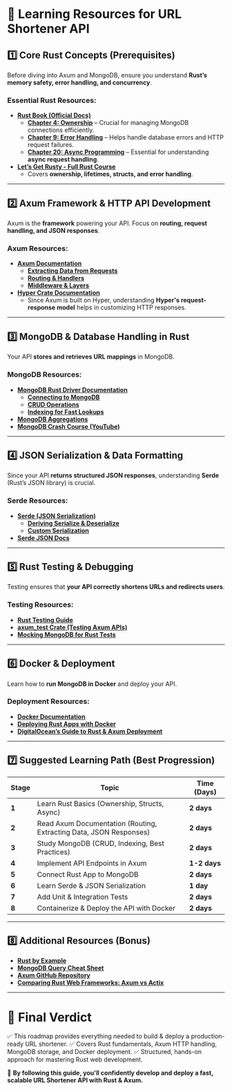 # 🚀 Learning Resources for URL Shortener API

## **1️⃣ Core Rust Concepts (Prerequisites)**
Before diving into Axum and MongoDB, ensure you understand **Rust’s memory safety, error handling, and concurrency**.

### **Essential Rust Resources:**
- **[Rust Book (Official Docs)](https://doc.rust-lang.org/book/)**
  - **[Chapter 4: Ownership](https://doc.rust-lang.org/book/ch04-00-understanding-ownership.html)** – Crucial for managing MongoDB connections efficiently.
  - **[Chapter 9: Error Handling](https://doc.rust-lang.org/book/ch09-00-error-handling.html)** – Helps handle database errors and HTTP request failures.
  - **[Chapter 20: Async Programming](https://doc.rust-lang.org/book/ch20-00-final-project-a-web-server.html)** – Essential for understanding **async request handling**.
- **[Let’s Get Rusty - Full Rust Course](https://www.youtube.com/watch?v=BpPEoZW5IiY)**
  - Covers **ownership, lifetimes, structs, and error handling**.

---

## **2️⃣ Axum Framework & HTTP API Development**
Axum is the **framework** powering your API. Focus on **routing, request handling, and JSON responses**.

### **Axum Resources:**
- **[Axum Documentation](https://docs.rs/axum/latest/axum/)**
  - **[Extracting Data from Requests](https://docs.rs/axum/latest/axum/extract/index.html)**
  - **[Routing & Handlers](https://docs.rs/axum/latest/axum/routing/index.html)**
  - **[Middleware & Layers](https://docs.rs/axum/latest/axum/middleware/index.html)**
- **[Hyper Crate Documentation](https://docs.rs/hyper/latest/hyper/)**
  - Since Axum is built on Hyper, understanding **Hyper's request-response model** helps in customizing HTTP responses.

---

## **3️⃣ MongoDB & Database Handling in Rust**
Your API **stores and retrieves URL mappings** in MongoDB.

### **MongoDB Resources:**
- **[MongoDB Rust Driver Documentation](https://docs.rs/mongodb/latest/mongodb/)**
  - **[Connecting to MongoDB](https://docs.rs/mongodb/latest/mongodb/#connecting-to-mongodb)**
  - **[CRUD Operations](https://docs.rs/mongodb/latest/mongodb/#crud-operations)**
  - **[Indexing for Fast Lookups](https://www.mongodb.com/docs/manual/indexes/)**
- **[MongoDB Aggregations](https://www.mongodb.com/docs/manual/aggregation/)**
- **[MongoDB Crash Course (YouTube)](https://www.youtube.com/watch?v=quAJ3sZWeP0)**

---

## **4️⃣ JSON Serialization & Data Formatting**
Since your API **returns structured JSON responses**, understanding **Serde** (Rust’s JSON library) is crucial.

### **Serde Resources:**
- **[Serde (JSON Serialization)](https://serde.rs/)**
  - **[Deriving Serialize & Deserialize](https://serde.rs/derive.html)**
  - **[Custom Serialization](https://serde.rs/custom-date-format.html)**
- **[Serde JSON Docs](https://docs.rs/serde_json/latest/serde_json/)**

---

## **5️⃣ Rust Testing & Debugging**
Testing ensures that **your API correctly shortens URLs and redirects users**.

### **Testing Resources:**
- **[Rust Testing Guide](https://doc.rust-lang.org/book/ch11-00-testing.html)**
- **[axum_test Crate (Testing Axum APIs)](https://docs.rs/axum-test/latest/axum_test/)**
- **[Mocking MongoDB for Rust Tests](https://docs.rs/mongodb/latest/mongodb/#testing-with-mock-data)**

---

## **6️⃣ Docker & Deployment**
Learn how to **run MongoDB in Docker** and deploy your API.

### **Deployment Resources:**
- **[Docker Documentation](https://docs.docker.com/get-started/)**
- **[Deploying Rust Apps with Docker](https://www.fpcomplete.com/blog/docker-rust/)**
- **[DigitalOcean’s Guide to Rust & Axum Deployment](https://www.digitalocean.com/community/tutorial_series/rust)**

---

## **7️⃣ Suggested Learning Path (Best Progression)**

| **Stage** | **Topic** | **Time (Days)** |
|-----------|------------|----------------|
| **1** | Learn Rust Basics (Ownership, Structs, Async) | **2 days** |
| **2** | Read Axum Documentation (Routing, Extracting Data, JSON Responses) | **2 days** |
| **3** | Study MongoDB (CRUD, Indexing, Best Practices) | **2 days** |
| **4** | Implement API Endpoints in Axum | **1-2 days** |
| **5** | Connect Rust App to MongoDB | **2 days** |
| **6** | Learn Serde & JSON Serialization | **1 day** |
| **7** | Add Unit & Integration Tests | **2 days** |
| **8** | Containerize & Deploy the API with Docker | **2 days** |

---

## **8️⃣ Additional Resources (Bonus)**
- **[Rust by Example](https://doc.rust-lang.org/rust-by-example/)**
- **[MongoDB Query Cheat Sheet](https://www.mongodb.com/docs/manual/reference/method/)**
- **[Axum GitHub Repository](https://github.com/tokio-rs/axum)**
- **[Comparing Rust Web Frameworks: Axum vs Actix](https://shuttle.rs/blog/rust-web-framework-comparison)**

---

# 🚀 **Final Verdict**
✅ This roadmap provides everything needed to build & deploy a production-ready URL shortener.
✅ Covers Rust fundamentals, Axum HTTP handling, MongoDB storage, and Docker deployment.
✅ Structured, hands-on approach for mastering Rust web development.

🔹 **By following this guide, you'll confidently develop and deploy a fast, scalable URL Shortener API with Rust & Axum.**

